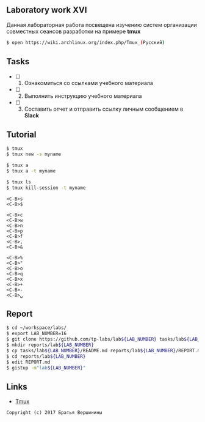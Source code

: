 ## Laboratory work XVI

Данная лабораторная работа посвещена изучению систем организации совместных сеансов разработки на примере **tmux**

```bash
$ open https://wiki.archlinux.org/index.php/Tmux_(Русский)
```

## Tasks

- [ ] 1. Ознакомиться со ссылками учебного материала
- [ ] 2. Выполнить инструкцию учебного материала
- [ ] 3. Составить отчет и отправить ссылку личным сообщением в **Slack**

## Tutorial

```bash
$ tmux
$ tmux new -s myname
```

```bash
$ tmux a
$ tmux a -t myname
```

```bash
$ tmux ls
$ tmux kill-session -t myname
```

```tmux
<C-B>s
<C-B>$
```

```tmux
<C-B>c
<C-B>w
<C-B>n
<C-B>p
<C-B>f
<C-B>,
<C-B>&
```

```tmux
<C-B>%
<C-B>"
<C-B>o
<C-B>q
<C-B>x
<C-B>+
<C-B>-
<C-B>⍽
```

## Report

```bash
$ cd ~/workspace/labs/
$ export LAB_NUMBER=16
$ git clone https://github.com/tp-labs/lab${LAB_NUMBER} tasks/lab${LAB_NUMBER}
$ mkdir reports/lab${LAB_NUMBER}
$ cp tasks/lab${LAB_NUMBER}/README.md reports/lab${LAB_NUMBER}/REPORT.md
$ cd reports/lab${LAB_NUMBER}
$ edit REPORT.md
$ gistup -m"lab${LAB_NUMBER}"
```

## Links

- [Tmux](https://tmux.github.io)

```
Copyright (c) 2017 Братья Вершинины
```
